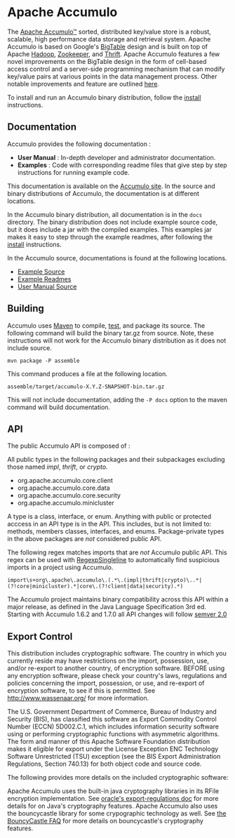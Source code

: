 <!--
Licensed to the Apache Software Foundation (ASF) under one or more
contributor license agreements.  See the NOTICE file distributed with
this work for additional information regarding copyright ownership.
The ASF licenses this file to You under the Apache License, Version 2.0
(the "License"); you may not use this file except in compliance with
the License.  You may obtain a copy of the License at

    http://www.apache.org/licenses/LICENSE-2.0

Unless required by applicable law or agreed to in writing, software
distributed under the License is distributed on an "AS IS" BASIS,
WITHOUT WARRANTIES OR CONDITIONS OF ANY KIND, either express or implied.
See the License for the specific language governing permissions and
limitations under the License.
-->

Apache Accumulo
===============

The [Apache Accumulo™][1] sorted, distributed key/value store is a robust,
scalable, high performance data storage and retrieval system.  Apache Accumulo
is based on Google's [BigTable][4] design and is built on top of Apache
[Hadoop][5], [Zookeeper][6], and [Thrift][7]. Apache Accumulo features a few
novel improvements on the BigTable design in the form of cell-based access
control and a server-side programming mechanism that can modify key/value pairs
at various points in the data management process. Other notable improvements
and feature are outlined [here][8].

To install and run an Accumulo binary distribution, follow the [install][2]
instructions.
  
Documentation
-------------

Accumulo provides the following documentation :

 * **User Manual** : In-depth developer and administrator documentation.
 * **Examples** : Code with corresponding readme files that give step by step
                  instructions for running example code.

This documentation is available on the [Accumulo site][1].  In the source and
binary distributions of Accumulo, the documentation is at different locations.

In the Accumulo binary distribution, all documentation is in the `docs`
directory.  The binary distribution does not include example source code, but
it does include a jar with the compiled examples.   This examples jar makes it
easy to step through the example readmes, after following the [install][2]
instructions.

In the Accumulo source, documentations is found at the following locations.

 * [Example Source](examples/simple/src/main/java/org/apache/accumulo/examples/simple)
 * [Example Readmes](docs/src/main/resources/examples)
 * [User Manual Source](docs/src/main/asciidoc)

Building 
--------

Accumulo uses [Maven][9] to compile, [test][3], and package its source.  The
following command will build the binary tar.gz from source.  Note, these
instructions will not work for the Accumulo binary distribution as it does not
include source.

    mvn package -P assemble

This command produces a file at the following location.

    assemble/target/accumulo-X.Y.Z-SNAPSHOT-bin.tar.gz

This will not include documentation, adding the `-P docs` option to the maven
command will build documentation.

API
---

The public Accumulo API is composed of :

All public types in the following packages and their subpackages excluding
those named *impl*, *thrift*, or *crypto*. 

   * org.apache.accumulo.core.client
   * org.apache.accumulo.core.data
   * org.apache.accumulo.core.security
   * org.apache.accumulo.minicluster

A type is a class, interface, or enum.  Anything with public or protected
acccess in an API type is in the API.  This includes, but is not limited to:
methods, members classes, interfaces, and enums.  Package-private types in
the above packages are *not* considered public API.

The following regex matches imports that are *not* Accumulo public API.  This
regex can be used with [RegexpSingleline][13] to automatically find suspicious
imports in a project using Accumulo. 

```
import\s+org\.apache\.accumulo\.(.*\.(impl|thrift|crypto)\..*|(?!core|minicluster).*|core\.(?!client|data|security).*)
```

The Accumulo project maintains binary compatibility across this API within a
major release, as defined in the Java Language Specification 3rd ed. Starting
with Accumulo 1.6.2 and 1.7.0 all API changes will follow [semver 2.0][12]

Export Control
--------------

This distribution includes cryptographic software. The country in which you
currently reside may have restrictions on the import, possession, use, and/or
re-export to another country, of encryption software. BEFORE using any
encryption software, please check your country's laws, regulations and
policies concerning the import, possession, or use, and re-export of encryption
software, to see if this is permitted. See <http://www.wassenaar.org/> for more
information.

The U.S. Government Department of Commerce, Bureau of Industry and Security
(BIS), has classified this software as Export Commodity Control Number (ECCN)
5D002.C.1, which includes information security software using or performing
cryptographic functions with asymmetric algorithms. The form and manner of this
Apache Software Foundation distribution makes it eligible for export under the
License Exception ENC Technology Software Unrestricted (TSU) exception (see the
BIS Export Administration Regulations, Section 740.13) for both object code and
source code.

The following provides more details on the included cryptographic software:

Apache Accumulo uses the built-in java cryptography libraries in its RFile
encryption implementation. See [oracle's export-regulations doc][java-export]
for more details for on Java's cryptography features. Apache Accumulo also uses
the bouncycastle library for some crypographic technology as well. See
[the BouncyCastle FAQ][bouncy-faq] for
more details on bouncycastle's cryptography features.


[1]: http://accumulo.apache.org
[2]: INSTALL.md
[3]: TESTING.md
[4]: http://research.google.com/archive/bigtable.html
[5]: http://hadoop.apache.org
[6]: http://zookeeper.apache.org
[7]: http://thrift.apache.org/
[8]: http://accumulo.apache.org/notable_features.html
[9]: http://maven.apache.org/
[12]: http://semver.org/spec/v2.0.0.html
[13]: http://checkstyle.sourceforge.net/config_regexp.html
[java-export]: http://www.oracle.com/us/products/export/export-regulations-345813.html
[bouncy-faq]: http://www.bouncycastle.org/wiki/display/JA1/Frequently+Asked+Questions

